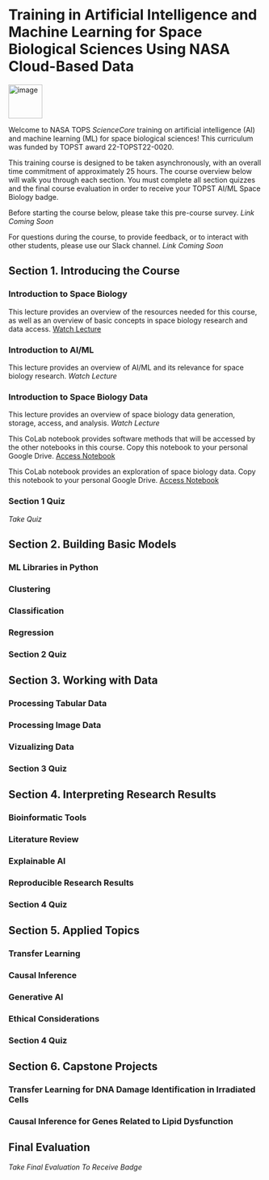 # Training in Artificial Intelligence and Machine Learning for Space Biological Sciences Using NASA Cloud-Based Data
<img width="67" alt="image" src="https://github.com/nasa/AI4LS/assets/20051308/1f8e277a-34de-4c87-ad6b-2de7957868ee">

Welcome to NASA TOPS _ScienceCore_ training on artificial intelligence (AI) and machine learning (ML) for space biological sciences! This curriculum was funded by TOPST award 22-TOPST22-0020.

This training course is designed to be taken asynchronously, with an overall time commitment of approximately 25 hours. The course overview below will walk you through each section. You must complete all section quizzes and the final course evaluation in order to receive your TOPST AI/ML Space Biology badge.

Before starting the course below, please take this pre-course survey. _Link Coming Soon_

For questions during the course, to provide feedback, or to interact with other students, please use our Slack channel. _Link Coming Soon_

## Section 1. Introducing the Course
### Introduction to Space Biology
This lecture provides an overview of the resources needed for this course, as well as an overview of basic concepts in space biology research and data access. 
[Watch Lecture](https://youtu.be/BTAHq4LcjRI)

### Introduction to AI/ML
This lecture provides an overview of AI/ML and its relevance for space biology research. 
_Watch Lecture_

### Introduction to Space Biology Data
This lecture provides an overview of space biology data generation, storage, access, and analysis. _Watch Lecture_

This CoLab notebook provides software methods that will be accessed by the other notebooks in this course. Copy this notebook to your personal Google Drive. [Access Notebook](https://colab.research.google.com/drive/176UGdwX5vCbL2_lFsLokHF6_wzZCMr5I)

This CoLab notebook provides an exploration of space biology data. Copy this notebook to your personal Google Drive. [Access Notebook](https://colab.research.google.com/drive/1xnlnIk9_-1PYiRMWvCxCCStRI4lyU43Z?usp=sharing#scrollTo=IvM0qauiPuUA)


### Section 1 Quiz
_Take Quiz_

## Section 2. Building Basic Models
### ML Libraries in Python 

### Clustering

### Classification 

### Regression 

### Section 2 Quiz

## Section 3. Working with Data
### Processing Tabular Data

### Processing Image Data 

### Vizualizing Data 

### Section 3 Quiz

## Section 4. Interpreting Research Results
### Bioinformatic Tools

### Literature Review 

### Explainable AI 

### Reproducible Research Results

### Section 4 Quiz

## Section 5. Applied Topics
### Transfer Learning

### Causal Inference 

### Generative AI 

### Ethical Considerations

### Section 4 Quiz

## Section 6. Capstone Projects 

### Transfer Learning for DNA Damage Identification in Irradiated Cells 

### Causal Inference for Genes Related to Lipid Dysfunction

## Final Evaluation
_Take Final Evaluation To Receive Badge_



